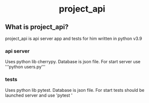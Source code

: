 <div align='center'>
  <h1>project_api</h1>
</div>

## What is project_api?

project_api is api server app and tests for him written in python v3.9

### api server

Uses python lib cherrypy. Database is json file.
For start server use 
'''python users.py'''

### tests

Uses python lib pytest. Database is json file.
For start tests should be launched server and use
'pytest '
